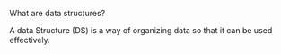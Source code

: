 What are data structures?

A data Structure (DS) is a way of organizing data so that it can 
be used effectively.
